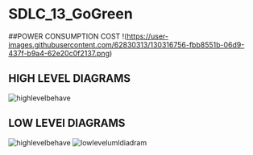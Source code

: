 # SDLC_13_GoGreen

##POWER CONSUMPTION COST
!(https://user-images.githubusercontent.com/62830313/130316756-fbb8551b-06d9-437f-b9a4-62e20c0f2137.png)

## HIGH LEVEL DIAGRAMS

![highlevelbehave](https://user-images.githubusercontent.com/86190226/130227656-83ce7339-e3c6-4ab6-a44e-1b82f889c7a9.png)




## LOW LEVEl DIAGRAMS
![highlevelbehave](https://github.com/amulyasingaraju/SDLC_13_GoGreen/blob/main/2_Architecture/low%20level.PNG)
![lowlevelumldiadram](https://github.com/amulyasingaraju/SDLC_13_GoGreen/blob/main/2_Architecture/LLd1.png)
